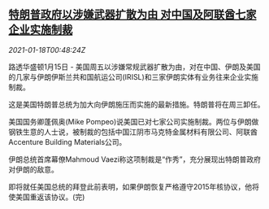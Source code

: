 <!--1610931324000-->
[特朗普政府以涉嫌武器扩散为由 对中国及阿联酋七家企业实施制裁](https://cn.reuters.com/article/trump-sanctions-china-uae-0115-fri-idCNKBS29N01J)
------

<div><i>2021-01-18T00:48:24Z</i></div><p>路透华盛顿1月15日 - 美国周五以涉嫌常规武器扩散为由，对在中国、伊朗及美国的几家与伊朗伊斯兰共和国航运公司(IRISL)和三家伊朗实体有业务往来企业实施制裁。</p><p>这是美国特朗普总统为加大向伊朗施压而实施的最新措施。特朗普将在周三卸任。</p><p>美国国务卿蓬佩奥(Mike Pompeo)说美国已对七家公司实施制裁。两位与伊朗做钢铁生意的人士说，被制裁的包括中国江阴市马克特金属材料有限公司、阿联酋Accenture Building Materials公司。</p><p>伊朗总统首席幕僚Mahmoud Vaezi称这项制裁是“作秀”，充分展现出特朗普政府对伊朗的敌意。</p><p>即将就任美国总统的拜登此前表明，如果伊朗恢复严格遵守2015年核协议，他将使美国重返该协议。(完)</p>
